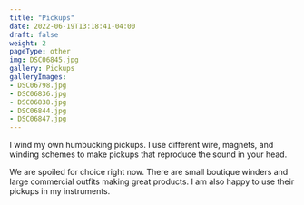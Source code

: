 ```yaml
---
title: "Pickups"
date: 2022-06-19T13:18:41-04:00
draft: false
weight: 2
pageType: other
img: DSC06845.jpg
gallery: Pickups
galleryImages:
- DSC06798.jpg
- DSC06836.jpg
- DSC06838.jpg
- DSC06844.jpg
- DSC06847.jpg
---
```


I wind my own humbucking pickups. I use different wire, magnets, and winding schemes to make pickups that reproduce the sound in your head. 

We are spoiled for choice right now. There are small boutique winders and large commercial outfits making great products. I am also happy to use their pickups in my instruments. 
